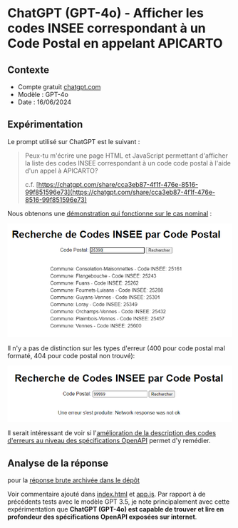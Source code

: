# ChatGPT (GPT-4o) - Afficher les codes INSEE correspondant à un Code Postal en appelant APICARTO

## Contexte

* Compte gratuit [chatgpt.com](https://chatgpt.com/)
* Modèle : GPT-4o
* Date : 16/06/2024

## Expérimentation

Le prompt utilisé sur ChatGPT est le suivant :

> Peux-tu m'écrire une page HTML et JavaScript permettant d'afficher la liste des codes INSEE correspondant à un code code postal à l'aide d'un appel à APICARTO?
>
> c.f. [https://chatgpt.com/share/cca3eb87-4f1f-476e-8516-99f851596e73](https://chatgpt.com/share/cca3eb87-4f1f-476e-8516-99f851596e73)

Nous obtenons une [démonstration qui fonctionne sur le cas nominal](demo/index.html) :

![Exemple de recherche de commune](img/cas-nominal.png)

Il n'y a pas de distinction sur les types d'erreur (400 pour code postal mal formaté, 404 pour code postal non trouvé):

![cas 404](img/cas-404.png)

Il serait intéressant de voir si l'[amélioration de la description des codes d'erreurs au niveau des spécifications OpenAPI](https://apicarto.ign.fr/api/doc/codes-postaux) permet d'y remédier.


## Analyse de la réponse

 pour la [réponse brute archivée dans le dépôt](reponse-brute.md)

Voir commentaire ajouté dans [index.html](https://github.com/mborne/llm-experimentations/blob/main/apicarto-codes-postaux/demo/index.html) et [app.js](https://github.com/mborne/llm-experimentations/blob/main/apicarto-codes-postaux/app.js). Par rapport à de précédents tests avec le modèle GPT 3.5, je note principalement avec cette expérimentation que **ChatGPT (GPT-4o) est capable de trouver et lire en profondeur des spécifications OpenAPI exposées sur internet**.

